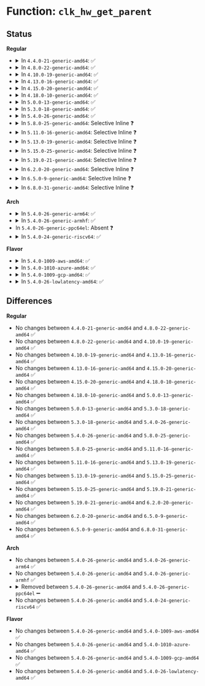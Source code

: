 # Function: <code>clk_hw_get_parent</code>

## Status
<b>Regular</b>
<ul>
<li>
<details>
<summary>In <code>4.4.0-21-generic-amd64</code>: ✅</summary>

```c
struct clk_hw * clk_hw_get_parent(const struct clk_hw * hw)
```

```json
{
  "name": "clk_hw_get_parent",
  "collision_type": "Unique Global",
  "inline_type": "No",
  "funcs": [
    {
      "addr": 18446744071586071104,
      "name": "clk_hw_get_parent",
      "external": true,
      "loc": "drivers/clk/clk.c:299",
      "file": "drivers/clk/clk.c",
      "inline": "seen, unknown",
      "caller_inline": [],
      "caller_func": [
        "drivers/clk/clk-divider.c:clk_divider_bestdiv",
        "drivers/clk/clk-divider.c:clk_divider_bestdiv",
        "drivers/clk/clk-fixed-factor.c:clk_factor_round_rate",
        "drivers/clk/clk-multiplier.c:clk_multiplier_round_rate",
        "drivers/clk/clk-composite.c:clk_composite_determine_rate"
      ]
    }
  ],
  "symbols": [
    {
      "addr": 18446744071586071104,
      "name": "clk_hw_get_parent",
      "section": ".text",
      "bind": "STB_GLOBAL",
      "size": 31
    }
  ]
}
```
</details>
</li>
<li>
<details>
<summary>In <code>4.8.0-22-generic-amd64</code>: ✅</summary>

```c
struct clk_hw * clk_hw_get_parent(const struct clk_hw * hw)
```

```json
{
  "name": "clk_hw_get_parent",
  "collision_type": "Unique Global",
  "inline_type": "No",
  "funcs": [
    {
      "addr": 18446744071586481664,
      "name": "clk_hw_get_parent",
      "external": true,
      "loc": "drivers/clk/clk.c:201",
      "file": "drivers/clk/clk.c",
      "inline": "seen, unknown",
      "caller_inline": [],
      "caller_func": [
        "drivers/clk/clk-divider.c:clk_divider_bestdiv",
        "drivers/clk/clk-divider.c:clk_divider_bestdiv",
        "drivers/clk/clk-fixed-factor.c:clk_factor_round_rate",
        "drivers/clk/clk-multiplier.c:clk_multiplier_round_rate",
        "drivers/clk/clk-composite.c:clk_composite_determine_rate"
      ]
    }
  ],
  "symbols": [
    {
      "addr": 18446744071586481664,
      "name": "clk_hw_get_parent",
      "section": ".text",
      "bind": "STB_GLOBAL",
      "size": 31
    }
  ]
}
```
</details>
</li>
<li>
<details>
<summary>In <code>4.10.0-19-generic-amd64</code>: ✅</summary>

```c
struct clk_hw * clk_hw_get_parent(const struct clk_hw * hw)
```

```json
{
  "name": "clk_hw_get_parent",
  "collision_type": "Unique Global",
  "inline_type": "No",
  "funcs": [
    {
      "addr": 18446744071584288384,
      "name": "clk_hw_get_parent",
      "external": true,
      "loc": "drivers/clk/clk.c:201",
      "file": "drivers/clk/clk.c",
      "inline": "seen, unknown",
      "caller_inline": [],
      "caller_func": [
        "drivers/clk/clk-divider.c:clk_divider_bestdiv",
        "drivers/clk/clk-divider.c:clk_divider_bestdiv",
        "drivers/clk/clk-fixed-factor.c:clk_factor_round_rate",
        "drivers/clk/clk-multiplier.c:clk_multiplier_round_rate",
        "drivers/clk/clk-composite.c:clk_composite_determine_rate"
      ]
    }
  ],
  "symbols": [
    {
      "addr": 18446744071584288384,
      "name": "clk_hw_get_parent",
      "section": ".text",
      "bind": "STB_GLOBAL",
      "size": 31
    }
  ]
}
```
</details>
</li>
<li>
<details>
<summary>In <code>4.13.0-16-generic-amd64</code>: ✅</summary>

```c
struct clk_hw * clk_hw_get_parent(const struct clk_hw * hw)
```

```json
{
  "name": "clk_hw_get_parent",
  "collision_type": "Unique Global",
  "inline_type": "No",
  "funcs": [
    {
      "addr": 18446744071584367472,
      "name": "clk_hw_get_parent",
      "external": true,
      "loc": "drivers/clk/clk.c:201",
      "file": "drivers/clk/clk.c",
      "inline": "seen, unknown",
      "caller_inline": [],
      "caller_func": [
        "drivers/clk/clk-fixed-factor.c:clk_factor_round_rate",
        "drivers/clk/clk-multiplier.c:clk_multiplier_round_rate",
        "drivers/clk/clk-composite.c:clk_composite_determine_rate"
      ]
    }
  ],
  "symbols": [
    {
      "addr": 18446744071584367472,
      "name": "clk_hw_get_parent",
      "section": ".text",
      "bind": "STB_GLOBAL",
      "size": 31
    }
  ]
}
```
</details>
</li>
<li>
<details>
<summary>In <code>4.15.0-20-generic-amd64</code>: ✅</summary>

```c
struct clk_hw * clk_hw_get_parent(const struct clk_hw * hw)
```

```json
{
  "name": "clk_hw_get_parent",
  "collision_type": "Unique Global",
  "inline_type": "No",
  "funcs": [
    {
      "addr": 18446744071584773248,
      "name": "clk_hw_get_parent",
      "external": true,
      "loc": "drivers/clk/clk.c:255",
      "file": "drivers/clk/clk.c",
      "inline": "seen, unknown",
      "caller_inline": [],
      "caller_func": [
        "drivers/clk/clk-fixed-factor.c:clk_factor_round_rate",
        "drivers/clk/clk-multiplier.c:clk_multiplier_round_rate",
        "drivers/clk/clk-composite.c:clk_composite_determine_rate"
      ]
    }
  ],
  "symbols": [
    {
      "addr": 18446744071584773248,
      "name": "clk_hw_get_parent",
      "section": ".text",
      "bind": "STB_GLOBAL",
      "size": 31
    }
  ]
}
```
</details>
</li>
<li>
<details>
<summary>In <code>4.18.0-10-generic-amd64</code>: ✅</summary>

```c
struct clk_hw * clk_hw_get_parent(const struct clk_hw * hw)
```

```json
{
  "name": "clk_hw_get_parent",
  "collision_type": "Unique Global",
  "inline_type": "No",
  "funcs": [
    {
      "addr": 18446744071585001728,
      "name": "clk_hw_get_parent",
      "external": true,
      "loc": "drivers/clk/clk.c:270",
      "file": "drivers/clk/clk.c",
      "inline": "seen, unknown",
      "caller_inline": [],
      "caller_func": [
        "drivers/clk/clk-fixed-factor.c:clk_factor_round_rate",
        "drivers/clk/clk-multiplier.c:clk_multiplier_round_rate",
        "drivers/clk/clk-composite.c:clk_composite_determine_rate"
      ]
    }
  ],
  "symbols": [
    {
      "addr": 18446744071585001728,
      "name": "clk_hw_get_parent",
      "section": ".text",
      "bind": "STB_GLOBAL",
      "size": 31
    }
  ]
}
```
</details>
</li>
<li>
<details>
<summary>In <code>5.0.0-13-generic-amd64</code>: ✅</summary>

```c
struct clk_hw * clk_hw_get_parent(const struct clk_hw * hw)
```

```json
{
  "name": "clk_hw_get_parent",
  "collision_type": "Unique Global",
  "inline_type": "No",
  "funcs": [
    {
      "addr": 18446744071585106480,
      "name": "clk_hw_get_parent",
      "external": true,
      "loc": "drivers/clk/clk.c:268",
      "file": "drivers/clk/clk.c",
      "inline": "seen, unknown",
      "caller_inline": [],
      "caller_func": [
        "drivers/clk/clk-fixed-factor.c:clk_factor_round_rate",
        "drivers/clk/clk-multiplier.c:clk_multiplier_round_rate",
        "drivers/clk/clk-composite.c:clk_composite_determine_rate"
      ]
    }
  ],
  "symbols": [
    {
      "addr": 18446744071585106480,
      "name": "clk_hw_get_parent",
      "section": ".text",
      "bind": "STB_GLOBAL",
      "size": 27
    }
  ]
}
```
</details>
</li>
<li>
<details>
<summary>In <code>5.3.0-18-generic-amd64</code>: ✅</summary>

```c
struct clk_hw * clk_hw_get_parent(const struct clk_hw * hw)
```

```json
{
  "name": "clk_hw_get_parent",
  "collision_type": "Unique Global",
  "inline_type": "No",
  "funcs": [
    {
      "addr": 18446744071585311808,
      "name": "clk_hw_get_parent",
      "external": true,
      "loc": "drivers/clk/clk.c:278",
      "file": "drivers/clk/clk.c",
      "inline": "seen, unknown",
      "caller_inline": [],
      "caller_func": [
        "drivers/clk/clk-divider.c:clk_divider_round_rate",
        "drivers/clk/clk-divider.c:clk_divider_round_rate",
        "drivers/clk/clk-fixed-factor.c:clk_factor_round_rate",
        "drivers/clk/clk-multiplier.c:clk_multiplier_round_rate",
        "drivers/clk/clk-composite.c:clk_composite_determine_rate"
      ]
    }
  ],
  "symbols": [
    {
      "addr": 18446744071585311808,
      "name": "clk_hw_get_parent",
      "section": ".text",
      "bind": "STB_GLOBAL",
      "size": 27
    }
  ]
}
```
</details>
</li>
<li>
<details>
<summary>In <code>5.4.0-26-generic-amd64</code>: ✅</summary>

```c
struct clk_hw * clk_hw_get_parent(const struct clk_hw * hw)
```

```json
{
  "name": "clk_hw_get_parent",
  "collision_type": "Unique Global",
  "inline_type": "No",
  "funcs": [
    {
      "addr": 18446744071585449712,
      "name": "clk_hw_get_parent",
      "external": true,
      "loc": "drivers/clk/clk.c:284",
      "file": "drivers/clk/clk.c",
      "inline": "seen, unknown",
      "caller_inline": [],
      "caller_func": [
        "drivers/clk/clk-divider.c:clk_divider_round_rate",
        "drivers/clk/clk-divider.c:clk_divider_round_rate",
        "drivers/clk/clk-fixed-factor.c:clk_factor_round_rate",
        "drivers/clk/clk-multiplier.c:clk_multiplier_round_rate",
        "drivers/clk/clk-composite.c:clk_composite_determine_rate"
      ]
    }
  ],
  "symbols": [
    {
      "addr": 18446744071585449712,
      "name": "clk_hw_get_parent",
      "section": ".text",
      "bind": "STB_GLOBAL",
      "size": 27
    }
  ]
}
```
</details>
</li>
<li>
<details>
<summary>In <code>5.8.0-25-generic-amd64</code>: Selective Inline ❓</summary>

```c
struct clk_hw * clk_hw_get_parent(const struct clk_hw * hw)
```

```json
{
  "name": "clk_hw_get_parent",
  "collision_type": "Unique Global",
  "inline_type": "Selective",
  "funcs": [
    {
      "addr": 18446744071586172757,
      "name": "clk_hw_get_parent",
      "external": true,
      "loc": "drivers/clk/clk.c:288",
      "file": "drivers/clk/clk.c",
      "inline": "not declared, inlined",
      "caller_inline": [
        "drivers/clk/clk.c:clk_hw_get_parent_index"
      ],
      "caller_func": [
        "drivers/clk/clk-fixed-factor.c:clk_factor_round_rate",
        "drivers/clk/clk-multiplier.c:clk_multiplier_round_rate",
        "drivers/clk/clk-composite.c:clk_composite_determine_rate"
      ]
    }
  ],
  "symbols": [
    {
      "addr": 18446744071586166720,
      "name": "clk_hw_get_parent",
      "section": ".text",
      "bind": "STB_GLOBAL",
      "size": 27
    }
  ]
}
```
</details>
</li>
<li>
<details>
<summary>In <code>5.11.0-16-generic-amd64</code>: Selective Inline ❓</summary>

```c
struct clk_hw * clk_hw_get_parent(const struct clk_hw * hw)
```

```json
{
  "name": "clk_hw_get_parent",
  "collision_type": "Unique Global",
  "inline_type": "Selective",
  "funcs": [
    {
      "addr": 18446744071586291349,
      "name": "clk_hw_get_parent",
      "external": true,
      "loc": "drivers/clk/clk.c:288",
      "file": "drivers/clk/clk.c",
      "inline": "not declared, inlined",
      "caller_inline": [
        "drivers/clk/clk.c:clk_hw_get_parent_index"
      ],
      "caller_func": [
        "drivers/clk/clk-fixed-factor.c:clk_factor_round_rate",
        "drivers/clk/clk-multiplier.c:clk_multiplier_round_rate",
        "drivers/clk/clk-composite.c:clk_composite_determine_rate"
      ]
    }
  ],
  "symbols": [
    {
      "addr": 18446744071586285200,
      "name": "clk_hw_get_parent",
      "section": ".text",
      "bind": "STB_GLOBAL",
      "size": 27
    }
  ]
}
```
</details>
</li>
<li>
<details>
<summary>In <code>5.13.0-19-generic-amd64</code>: Selective Inline ❓</summary>

```c
struct clk_hw * clk_hw_get_parent(const struct clk_hw * hw)
```

```json
{
  "name": "clk_hw_get_parent",
  "collision_type": "Unique Global",
  "inline_type": "Selective",
  "funcs": [
    {
      "addr": 18446744071586165141,
      "name": "clk_hw_get_parent",
      "external": true,
      "loc": "drivers/clk/clk.c:288",
      "file": "drivers/clk/clk.c",
      "inline": "not declared, inlined",
      "caller_inline": [
        "drivers/clk/clk.c:clk_hw_get_parent_index"
      ],
      "caller_func": [
        "drivers/clk/clk-fixed-factor.c:clk_factor_round_rate",
        "drivers/clk/clk-multiplier.c:clk_multiplier_round_rate",
        "drivers/clk/clk-composite.c:clk_composite_determine_rate"
      ]
    }
  ],
  "symbols": [
    {
      "addr": 18446744071586158960,
      "name": "clk_hw_get_parent",
      "section": ".text",
      "bind": "STB_GLOBAL",
      "size": 27
    }
  ]
}
```
</details>
</li>
<li>
<details>
<summary>In <code>5.15.0-25-generic-amd64</code>: Selective Inline ❓</summary>

```c
struct clk_hw * clk_hw_get_parent(const struct clk_hw * hw)
```

```json
{
  "name": "clk_hw_get_parent",
  "collision_type": "Unique Global",
  "inline_type": "Selective",
  "funcs": [
    {
      "addr": 18446744071586666773,
      "name": "clk_hw_get_parent",
      "external": true,
      "loc": "drivers/clk/clk.c:288",
      "file": "drivers/clk/clk.c",
      "inline": "not declared, inlined",
      "caller_inline": [
        "drivers/clk/clk.c:clk_hw_get_parent_index"
      ],
      "caller_func": [
        "drivers/clk/clk-fixed-factor.c:clk_factor_round_rate",
        "drivers/clk/clk-multiplier.c:clk_multiplier_round_rate",
        "drivers/clk/clk-composite.c:clk_composite_determine_rate"
      ]
    }
  ],
  "symbols": [
    {
      "addr": 18446744071586660560,
      "name": "clk_hw_get_parent",
      "section": ".text",
      "bind": "STB_GLOBAL",
      "size": 27
    }
  ]
}
```
</details>
</li>
<li>
<details>
<summary>In <code>5.19.0-21-generic-amd64</code>: Selective Inline ❓</summary>

```c
struct clk_hw * clk_hw_get_parent(const struct clk_hw * hw)
```

```json
{
  "name": "clk_hw_get_parent",
  "collision_type": "Unique Global",
  "inline_type": "Selective",
  "funcs": [
    {
      "addr": 18446744071587937717,
      "name": "clk_hw_get_parent",
      "external": true,
      "loc": "drivers/clk/clk.c:281",
      "file": "drivers/clk/clk.c",
      "inline": "not declared, inlined",
      "caller_inline": [
        "drivers/clk/clk.c:clk_hw_get_parent_index"
      ],
      "caller_func": [
        "drivers/clk/clk-fixed-factor.c:clk_factor_round_rate",
        "drivers/clk/clk-multiplier.c:clk_multiplier_round_rate",
        "drivers/clk/clk-composite.c:clk_composite_determine_rate"
      ]
    }
  ],
  "symbols": [
    {
      "addr": 18446744071587928912,
      "name": "clk_hw_get_parent",
      "section": ".text",
      "bind": "STB_GLOBAL",
      "size": 33
    }
  ]
}
```
</details>
</li>
<li>
<details>
<summary>In <code>6.2.0-20-generic-amd64</code>: Selective Inline ❓</summary>

```c
struct clk_hw * clk_hw_get_parent(const struct clk_hw * hw)
```

```json
{
  "name": "clk_hw_get_parent",
  "collision_type": "Unique Global",
  "inline_type": "Selective",
  "funcs": [
    {
      "addr": 18446744071589295237,
      "name": "clk_hw_get_parent",
      "external": true,
      "loc": "drivers/clk/clk.c:281",
      "file": "drivers/clk/clk.c",
      "inline": "not declared, inlined",
      "caller_inline": [
        "drivers/clk/clk.c:clk_hw_get_parent_index"
      ],
      "caller_func": [
        "drivers/clk/clk-fixed-factor.c:clk_factor_round_rate",
        "drivers/clk/clk-multiplier.c:clk_multiplier_round_rate",
        "drivers/clk/clk-composite.c:clk_composite_determine_rate"
      ]
    }
  ],
  "symbols": [
    {
      "addr": 18446744071589284048,
      "name": "clk_hw_get_parent",
      "section": ".text",
      "bind": "STB_GLOBAL",
      "size": 33
    }
  ]
}
```
</details>
</li>
<li>
<details>
<summary>In <code>6.5.0-9-generic-amd64</code>: Selective Inline ❓</summary>

```c
struct clk_hw * clk_hw_get_parent(const struct clk_hw * hw)
```

```json
{
  "name": "clk_hw_get_parent",
  "collision_type": "Unique Global",
  "inline_type": "Selective",
  "funcs": [
    {
      "addr": 18446744071589590437,
      "name": "clk_hw_get_parent",
      "external": true,
      "loc": "drivers/clk/clk.c:292",
      "file": "drivers/clk/clk.c",
      "inline": "not declared, inlined",
      "caller_inline": [
        "drivers/clk/clk.c:clk_hw_get_parent_index"
      ],
      "caller_func": [
        "drivers/clk/clk-fixed-factor.c:clk_factor_round_rate",
        "drivers/clk/clk-multiplier.c:clk_multiplier_round_rate",
        "drivers/clk/clk-composite.c:clk_composite_determine_rate"
      ]
    }
  ],
  "symbols": [
    {
      "addr": 18446744071589580848,
      "name": "clk_hw_get_parent",
      "section": ".text",
      "bind": "STB_GLOBAL",
      "size": 33
    }
  ]
}
```
</details>
</li>
<li>
<details>
<summary>In <code>6.8.0-31-generic-amd64</code>: Selective Inline ❓</summary>

```c
struct clk_hw * clk_hw_get_parent(const struct clk_hw * hw)
```

```json
{
  "name": "clk_hw_get_parent",
  "collision_type": "Unique Global",
  "inline_type": "Selective",
  "funcs": [
    {
      "addr": 18446744071589899989,
      "name": "clk_hw_get_parent",
      "external": true,
      "loc": "drivers/clk/clk.c:292",
      "file": "drivers/clk/clk.c",
      "inline": "not declared, inlined",
      "caller_inline": [
        "drivers/clk/clk.c:clk_hw_get_parent_index"
      ],
      "caller_func": [
        "drivers/clk/clk-fixed-factor.c:clk_factor_round_rate",
        "drivers/clk/clk-multiplier.c:clk_multiplier_round_rate",
        "drivers/clk/clk-composite.c:clk_composite_determine_rate"
      ]
    }
  ],
  "symbols": [
    {
      "addr": 18446744071589890288,
      "name": "clk_hw_get_parent",
      "section": ".text",
      "bind": "STB_GLOBAL",
      "size": 33
    }
  ]
}
```
</details>
</li>
</ul>
<b>Arch</b>
<ul>
<li>
<details>
<summary>In <code>5.4.0-26-generic-arm64</code>: ✅</summary>

```c
struct clk_hw * clk_hw_get_parent(const struct clk_hw * hw)
```

```json
{
  "name": "clk_hw_get_parent",
  "collision_type": "Unique Global",
  "inline_type": "No",
  "funcs": [
    {
      "addr": 18446603336497739112,
      "name": "clk_hw_get_parent",
      "external": true,
      "loc": "drivers/clk/clk.c:284",
      "file": "drivers/clk/clk.c",
      "inline": "seen, unknown",
      "caller_inline": [],
      "caller_func": [
        "drivers/clk/clk-divider.c:clk_divider_round_rate",
        "drivers/clk/clk-divider.c:clk_divider_round_rate",
        "drivers/clk/clk-fixed-factor.c:clk_factor_round_rate",
        "drivers/clk/clk-multiplier.c:clk_multiplier_round_rate",
        "drivers/clk/clk-multiplier.c:clk_multiplier_round_rate",
        "drivers/clk/clk-composite.c:clk_composite_determine_rate",
        "drivers/clk/actions/owl-divider.c:owl_divider_helper_round_rate",
        "drivers/clk/actions/owl-factor.c:owl_factor_helper_round_rate",
        "drivers/clk/actions/owl-factor.c:owl_factor_helper_round_rate",
        "drivers/clk/bcm/clk-bcm2835.c:bcm2835_clock_determine_rate",
        "drivers/clk/hisilicon/clkdivider-hi6220.c:hi6220_clkdiv_round_rate",
        "drivers/clk/meson/clk-cpu-dyndiv.c:meson_clk_cpu_dyndiv_round_rate",
        "drivers/clk/meson/clk-regmap.c:clk_regmap_div_round_rate",
        "drivers/clk/meson/clk-regmap.c:clk_regmap_div_round_rate",
        "drivers/clk/rockchip/clk.c:rockchip_fractional_approximation",
        "drivers/clk/rockchip/clk.c:rockchip_fractional_approximation",
        "drivers/clk/rockchip/clk.c:rockchip_fractional_approximation",
        "drivers/clk/rockchip/clk-half-divider.c:clk_half_divider_round_rate",
        "drivers/clk/rockchip/clk-half-divider.c:clk_half_divider_round_rate",
        "drivers/clk/sunxi-ng/ccu_gate.c:ccu_gate_round_rate",
        "drivers/clk/sunxi-ng/ccu_mux.c:ccu_mux_helper_determine_rate",
        "drivers/clk/sunxi-ng/ccu_phase.c:ccu_phase_set_phase",
        "drivers/clk/sunxi-ng/ccu_phase.c:ccu_phase_set_phase",
        "drivers/clk/sunxi-ng/ccu_phase.c:ccu_phase_get_phase",
        "drivers/clk/sunxi-ng/ccu_phase.c:ccu_phase_get_phase"
      ]
    }
  ],
  "symbols": [
    {
      "addr": 18446603336497739112,
      "name": "clk_hw_get_parent",
      "section": ".text",
      "bind": "STB_GLOBAL",
      "size": 52
    }
  ]
}
```
</details>
</li>
<li>
<details>
<summary>In <code>5.4.0-26-generic-armhf</code>: ✅</summary>

```c
struct clk_hw * clk_hw_get_parent(const struct clk_hw * hw)
```

```json
{
  "name": "clk_hw_get_parent",
  "collision_type": "Unique Global",
  "inline_type": "No",
  "funcs": [
    {
      "addr": 3230561120,
      "name": "clk_hw_get_parent",
      "external": true,
      "loc": "drivers/clk/clk.c:284",
      "file": "drivers/clk/clk.c",
      "inline": "seen, unknown",
      "caller_inline": [],
      "caller_func": [
        "drivers/clk/clk-divider.c:clk_divider_round_rate",
        "drivers/clk/clk-divider.c:clk_divider_round_rate",
        "drivers/clk/clk-fixed-factor.c:clk_factor_round_rate",
        "drivers/clk/clk-multiplier.c:clk_multiplier_round_rate",
        "drivers/clk/clk-composite.c:clk_composite_determine_rate",
        "drivers/clk/actions/owl-divider.c:owl_divider_helper_round_rate",
        "drivers/clk/actions/owl-factor.c:owl_factor_helper_round_rate",
        "drivers/clk/actions/owl-factor.c:owl_factor_helper_round_rate",
        "drivers/clk/hisilicon/clkdivider-hi6220.c:hi6220_clkdiv_round_rate",
        "drivers/clk/meson/clk-regmap.c:clk_regmap_div_round_rate",
        "drivers/clk/meson/clk-regmap.c:clk_regmap_div_round_rate",
        "drivers/clk/rockchip/clk.c:rockchip_fractional_approximation",
        "drivers/clk/rockchip/clk.c:rockchip_fractional_approximation",
        "drivers/clk/rockchip/clk.c:rockchip_fractional_approximation",
        "drivers/clk/rockchip/clk-half-divider.c:clk_half_divider_bestdiv",
        "drivers/clk/rockchip/clk-half-divider.c:clk_half_divider_bestdiv",
        "drivers/clk/samsung/clk-cpu.c:exynos_cpuclk_round_rate",
        "drivers/clk/tegra/clk-pll.c:clk_pllu_enable",
        "drivers/clk/tegra/clk-pll.c:clk_pllu_enable",
        "drivers/clk/tegra/clk-emc.c:emc_recalc_rate",
        "drivers/clk/tegra/clk-tegra20.c:tegra20_clk_src_onecell_get",
        "drivers/clk/ti/divider.c:ti_clk_divider_round_rate",
        "drivers/clk/ti/divider.c:ti_clk_divider_round_rate",
        "drivers/clk/ti/gate.c:omap36xx_gate_clk_enable_with_hsdiv_restore",
        "drivers/clk/ti/gate.c:omap36xx_gate_clk_enable_with_hsdiv_restore",
        "drivers/clk/ti/clkt_dpll.c:omap2_dpll_round_rate",
        "drivers/clk/ti/dpll3xxx.c:omap3_clkoutx2_recalc",
        "drivers/clk/ti/dpll3xxx.c:omap3_noncore_dpll_set_rate",
        "drivers/clk/ti/dpll3xxx.c:omap3_noncore_dpll_enable",
        "drivers/clk/ti/dpll3xxx.c:omap3_noncore_dpll_program",
        "drivers/clk/ti/dpll3xxx.c:omap3_noncore_dpll_program"
      ]
    }
  ],
  "symbols": [
    {
      "addr": 3230561120,
      "name": "clk_hw_get_parent",
      "section": ".text",
      "bind": "STB_GLOBAL",
      "size": 40
    }
  ]
}
```
</details>
</li>
<li>
In <code>5.4.0-26-generic-ppc64el</code>: Absent ❓
</li>
<li>
<details>
<summary>In <code>5.4.0-24-generic-riscv64</code>: ✅</summary>

```c
struct clk_hw * clk_hw_get_parent(const struct clk_hw * hw)
```

```json
{
  "name": "clk_hw_get_parent",
  "collision_type": "Unique Global",
  "inline_type": "No",
  "funcs": [
    {
      "addr": 18446743936275882928,
      "name": "clk_hw_get_parent",
      "external": true,
      "loc": "drivers/clk/clk.c:284",
      "file": "drivers/clk/clk.c",
      "inline": "seen, unknown",
      "caller_inline": [],
      "caller_func": [
        "drivers/clk/clk-divider.c:clk_divider_round_rate",
        "drivers/clk/clk-divider.c:clk_divider_round_rate",
        "drivers/clk/clk-fixed-factor.c:clk_factor_round_rate",
        "drivers/clk/clk-multiplier.c:clk_multiplier_round_rate",
        "drivers/clk/clk-composite.c:clk_composite_determine_rate"
      ]
    }
  ],
  "symbols": [
    {
      "addr": 18446743936275882928,
      "name": "clk_hw_get_parent",
      "section": ".text",
      "bind": "STB_GLOBAL",
      "size": 40
    }
  ]
}
```
</details>
</li>
</ul>
<b>Flavor</b>
<ul>
<li>
<details>
<summary>In <code>5.4.0-1009-aws-amd64</code>: ✅</summary>

```c
struct clk_hw * clk_hw_get_parent(const struct clk_hw * hw)
```

```json
{
  "name": "clk_hw_get_parent",
  "collision_type": "Unique Global",
  "inline_type": "No",
  "funcs": [
    {
      "addr": 18446744071585212240,
      "name": "clk_hw_get_parent",
      "external": true,
      "loc": "drivers/clk/clk.c:284",
      "file": "drivers/clk/clk.c",
      "inline": "seen, unknown",
      "caller_inline": [],
      "caller_func": [
        "drivers/clk/clk-divider.c:clk_divider_round_rate",
        "drivers/clk/clk-divider.c:clk_divider_round_rate",
        "drivers/clk/clk-fixed-factor.c:clk_factor_round_rate",
        "drivers/clk/clk-multiplier.c:clk_multiplier_round_rate",
        "drivers/clk/clk-composite.c:clk_composite_determine_rate"
      ]
    }
  ],
  "symbols": [
    {
      "addr": 18446744071585212240,
      "name": "clk_hw_get_parent",
      "section": ".text",
      "bind": "STB_GLOBAL",
      "size": 27
    }
  ]
}
```
</details>
</li>
<li>
<details>
<summary>In <code>5.4.0-1010-azure-amd64</code>: ✅</summary>

```c
struct clk_hw * clk_hw_get_parent(const struct clk_hw * hw)
```

```json
{
  "name": "clk_hw_get_parent",
  "collision_type": "Unique Global",
  "inline_type": "No",
  "funcs": [
    {
      "addr": 18446744071585164448,
      "name": "clk_hw_get_parent",
      "external": true,
      "loc": "drivers/clk/clk.c:284",
      "file": "drivers/clk/clk.c",
      "inline": "seen, unknown",
      "caller_inline": [],
      "caller_func": [
        "drivers/clk/clk-divider.c:clk_divider_round_rate",
        "drivers/clk/clk-divider.c:clk_divider_round_rate",
        "drivers/clk/clk-fixed-factor.c:clk_factor_round_rate",
        "drivers/clk/clk-multiplier.c:clk_multiplier_round_rate",
        "drivers/clk/clk-composite.c:clk_composite_determine_rate"
      ]
    }
  ],
  "symbols": [
    {
      "addr": 18446744071585164448,
      "name": "clk_hw_get_parent",
      "section": ".text",
      "bind": "STB_GLOBAL",
      "size": 27
    }
  ]
}
```
</details>
</li>
<li>
<details>
<summary>In <code>5.4.0-1009-gcp-amd64</code>: ✅</summary>

```c
struct clk_hw * clk_hw_get_parent(const struct clk_hw * hw)
```

```json
{
  "name": "clk_hw_get_parent",
  "collision_type": "Unique Global",
  "inline_type": "No",
  "funcs": [
    {
      "addr": 18446744071585400112,
      "name": "clk_hw_get_parent",
      "external": true,
      "loc": "drivers/clk/clk.c:284",
      "file": "drivers/clk/clk.c",
      "inline": "seen, unknown",
      "caller_inline": [],
      "caller_func": [
        "drivers/clk/clk-divider.c:clk_divider_round_rate",
        "drivers/clk/clk-divider.c:clk_divider_round_rate",
        "drivers/clk/clk-fixed-factor.c:clk_factor_round_rate",
        "drivers/clk/clk-multiplier.c:clk_multiplier_round_rate",
        "drivers/clk/clk-composite.c:clk_composite_determine_rate"
      ]
    }
  ],
  "symbols": [
    {
      "addr": 18446744071585400112,
      "name": "clk_hw_get_parent",
      "section": ".text",
      "bind": "STB_GLOBAL",
      "size": 27
    }
  ]
}
```
</details>
</li>
<li>
<details>
<summary>In <code>5.4.0-26-lowlatency-amd64</code>: ✅</summary>

```c
struct clk_hw * clk_hw_get_parent(const struct clk_hw * hw)
```

```json
{
  "name": "clk_hw_get_parent",
  "collision_type": "Unique Global",
  "inline_type": "No",
  "funcs": [
    {
      "addr": 18446744071585507456,
      "name": "clk_hw_get_parent",
      "external": true,
      "loc": "drivers/clk/clk.c:284",
      "file": "drivers/clk/clk.c",
      "inline": "seen, unknown",
      "caller_inline": [],
      "caller_func": [
        "drivers/clk/clk-divider.c:clk_divider_round_rate",
        "drivers/clk/clk-divider.c:clk_divider_round_rate",
        "drivers/clk/clk-fixed-factor.c:clk_factor_round_rate",
        "drivers/clk/clk-multiplier.c:clk_multiplier_round_rate",
        "drivers/clk/clk-composite.c:clk_composite_determine_rate"
      ]
    }
  ],
  "symbols": [
    {
      "addr": 18446744071585507456,
      "name": "clk_hw_get_parent",
      "section": ".text",
      "bind": "STB_GLOBAL",
      "size": 27
    }
  ]
}
```
</details>
</li>
</ul>

## Differences
<b>Regular</b>
<ul>
<li>
No changes between <code>4.4.0-21-generic-amd64</code> and <code>4.8.0-22-generic-amd64</code> ✅
</li>
<li>
No changes between <code>4.8.0-22-generic-amd64</code> and <code>4.10.0-19-generic-amd64</code> ✅
</li>
<li>
No changes between <code>4.10.0-19-generic-amd64</code> and <code>4.13.0-16-generic-amd64</code> ✅
</li>
<li>
No changes between <code>4.13.0-16-generic-amd64</code> and <code>4.15.0-20-generic-amd64</code> ✅
</li>
<li>
No changes between <code>4.15.0-20-generic-amd64</code> and <code>4.18.0-10-generic-amd64</code> ✅
</li>
<li>
No changes between <code>4.18.0-10-generic-amd64</code> and <code>5.0.0-13-generic-amd64</code> ✅
</li>
<li>
No changes between <code>5.0.0-13-generic-amd64</code> and <code>5.3.0-18-generic-amd64</code> ✅
</li>
<li>
No changes between <code>5.3.0-18-generic-amd64</code> and <code>5.4.0-26-generic-amd64</code> ✅
</li>
<li>
No changes between <code>5.4.0-26-generic-amd64</code> and <code>5.8.0-25-generic-amd64</code> ✅
</li>
<li>
No changes between <code>5.8.0-25-generic-amd64</code> and <code>5.11.0-16-generic-amd64</code> ✅
</li>
<li>
No changes between <code>5.11.0-16-generic-amd64</code> and <code>5.13.0-19-generic-amd64</code> ✅
</li>
<li>
No changes between <code>5.13.0-19-generic-amd64</code> and <code>5.15.0-25-generic-amd64</code> ✅
</li>
<li>
No changes between <code>5.15.0-25-generic-amd64</code> and <code>5.19.0-21-generic-amd64</code> ✅
</li>
<li>
No changes between <code>5.19.0-21-generic-amd64</code> and <code>6.2.0-20-generic-amd64</code> ✅
</li>
<li>
No changes between <code>6.2.0-20-generic-amd64</code> and <code>6.5.0-9-generic-amd64</code> ✅
</li>
<li>
No changes between <code>6.5.0-9-generic-amd64</code> and <code>6.8.0-31-generic-amd64</code> ✅
</li>
</ul>
<b>Arch</b>
<ul>
<li>
No changes between <code>5.4.0-26-generic-amd64</code> and <code>5.4.0-26-generic-arm64</code> ✅
</li>
<li>
No changes between <code>5.4.0-26-generic-amd64</code> and <code>5.4.0-26-generic-armhf</code> ✅
</li>
<li>
<details>
<summary>Removed between <code>5.4.0-26-generic-amd64</code> and <code>5.4.0-26-generic-ppc64el</code> ➖</summary>

```c
struct clk_hw * clk_hw_get_parent(const struct clk_hw * hw)
```
</details>
</li>
<li>
No changes between <code>5.4.0-26-generic-amd64</code> and <code>5.4.0-24-generic-riscv64</code> ✅
</li>
</ul>
<b>Flavor</b>
<ul>
<li>
No changes between <code>5.4.0-26-generic-amd64</code> and <code>5.4.0-1009-aws-amd64</code> ✅
</li>
<li>
No changes between <code>5.4.0-26-generic-amd64</code> and <code>5.4.0-1010-azure-amd64</code> ✅
</li>
<li>
No changes between <code>5.4.0-26-generic-amd64</code> and <code>5.4.0-1009-gcp-amd64</code> ✅
</li>
<li>
No changes between <code>5.4.0-26-generic-amd64</code> and <code>5.4.0-26-lowlatency-amd64</code> ✅
</li>
</ul>
